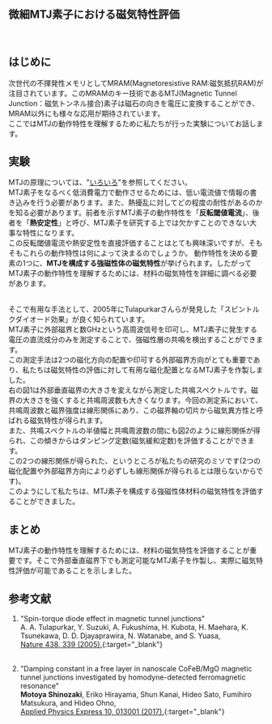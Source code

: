## 微細MTJ素子における磁気特性評価
<br>

## はじめに
次世代の不揮発性メモリとしてMRAM(Magnetoresistive RAM:磁気抵抗RAM)が注目されています。このMRAMのキー技術であるMTJ(Magnetic Tunnel Junction：磁気トンネル接合)素子は磁石の向きを電圧に変換することができ、MRAM以外にも様々な応用が期待されています。<br>
ここではMTJの動作特性を理解するために私たちが行った実験についてお話します。<br>

## 実験
MTJの原理については、"[いろいろ](./pokepoke)"を参照してください。<br>
MTJ素子をなるべく低消費電力で動作させるためには、低い電流値で情報の書き込みを行う必要があります。また、熱擾乱に対してどの程度の耐性があるのかを知る必要があります。前者を示すMTJ素子の動作特性を「**反転閾値電流**」、後者を「**熱安定性**」と呼び、MTJ素子を研究する上では欠かすことのできない大事な特性になります。<br>
この反転閾値電流や熱安定性を直接評価することはとても興味深いですが、そもそもこれらの動作特性は何によって決まるのでしょうか。
動作特性を決める要素の1つに、**MTJを構成する強磁性体の磁気特性**が挙げられます。したがってMTJ素子の動作特性を理解するためには、材料の磁気特性を詳細に調べる必要があります。<br><br>

そこで有用な手法として、2005年にTulapurkarさんらが発見した「スピントルクダイオード効果」が良く知られています。<br>
MTJ素子に外部磁界と数GHzという高周波信号を印可し、MTJ素子に発生する電圧の直流成分のみを測定することで、強磁性層の共鳴を検出することができます。<br>
この測定手法は2つの磁化方向の配置や印可する外部磁界方向がとても重要であり、私たちは磁気特性の評価に対して有用な磁化配置となるMTJ素子を作製しました。<br>
右の図1は外部垂直磁界の大きさを変えながら測定した共鳴スペクトルです。磁界の大きさを強くすると共鳴周波数も大きくなります。今回の測定系において、共鳴周波数と磁界強度は線形関係にあり、この磁界軸の切片から磁気異方性と呼ばれる磁気特性が得られます。<br>
また、共鳴スペクトルの半値幅と共鳴周波数の間にも図2のように線形関係が得られ、この傾きからはダンピング定数(磁気緩和定数)を評価することができます。<br>
この2つの線形関係が得られた、というところが私たちの研究のミソです(2つの磁化配置や外部磁界方向により必ずしも線形関係が得られるとは限らないからです)。<br>
このようにして私たちは、MTJ素子を構成する強磁性体材料の磁気特性を評価することができました。<br>

## まとめ
MTJ素子の動作特性を理解するためには、材料の磁気特性を評価することが重要です。そこで外部垂直磁界下でも測定可能なMTJ素子を作製し、実際に磁気特性評価が可能であることを示しました。

## 参考文献
1. "Spin-torque diode effect in magnetic tunnel junctions"<br>
A. A. Tulapurkar, Y. Suzuki, A. Fukushima, H. Kubota, H. Maehara, K. Tsunekawa, D. D. Djayaprawira, N. Watanabe, and S. Yuasa,<br>
[Nature 438, 339 (2005).](https://www.nature.com/articles/nature04207){:target="_blank"}<br><br>

1. "Damping constant in a free layer in nanoscale CoFeB/MgO magnetic tunnel junctions investigated by homodyne-detected ferromagnetic resonance"<br>
**Motoya Shinozaki**, Eriko Hirayama, Shun Kanai, Hideo Sato, Fumihiro Matsukura, and Hideo Ohno,<br>
[Applied Physics Express 10, 013001 (2017).](https://iopscience.iop.org/article/10.7567/APEX.10.013001){:target="_blank"}<br><br>